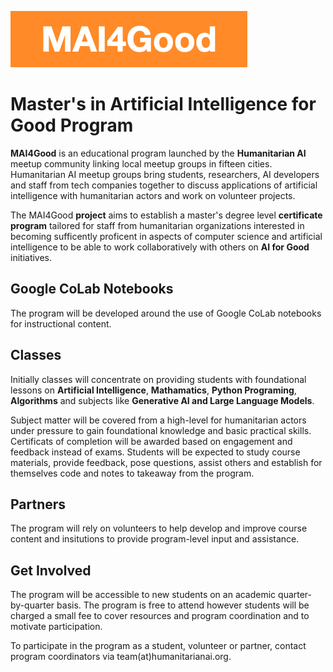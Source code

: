 ![MAI4Good](https://github.com/MAI4Good/program/blob/main/media/MAI4Good.png)

# Master's in Artificial Intelligence for Good Program

**MAI4Good** is an educational program launched by the **Humanitarian AI** meetup community linking local meetup groups in fifteen cities. Humanitarian AI meetup groups bring students, researchers, AI developers and staff from tech companies together to discuss applications of artificial intelligence with humanitarian actors and work on volunteer projects.

The MAI4Good **project** aims to establish a master's degree level **certificate program** tailored for staff from humanitarian organizations interested in becoming sufficently proficent in aspects of computer science and artificial intelligence to be able to work collaboratively with others on **AI for Good** initiatives.

## Google CoLab Notebooks

The program will be developed around the use of Google CoLab notebooks for instructional content.

## Classes

Initially classes will concentrate on providing students with foundational lessons on **Artificial Intelligence**, **Mathamatics**, **Python Programing**, **Algorithms** and subjects like **Generative AI and Large Language Models**.

Subject matter will be covered from a high-level for humanitarian actors under pressure to gain foundational knowledge and basic practical skills. Certificats of completion will be awarded based on engagement and feedback instead of exams. Students will be expected to study course materials, provide feedback, pose questions, assist others and establish for themselves code and notes to takeaway from the program.

## Partners

The program will rely on volunteers to help develop and improve course content and insitutions to provide program-level input and assistance.

## Get Involved

The program will be accessible to new students on an academic quarter-by-quarter basis. The program is free to attend however students will be charged a small fee to cover resources and program coordination and to motivate participation.

To participate in the program as a student, volunteer or partner, contact program coordinators via team(at)humanitarianai.org.
